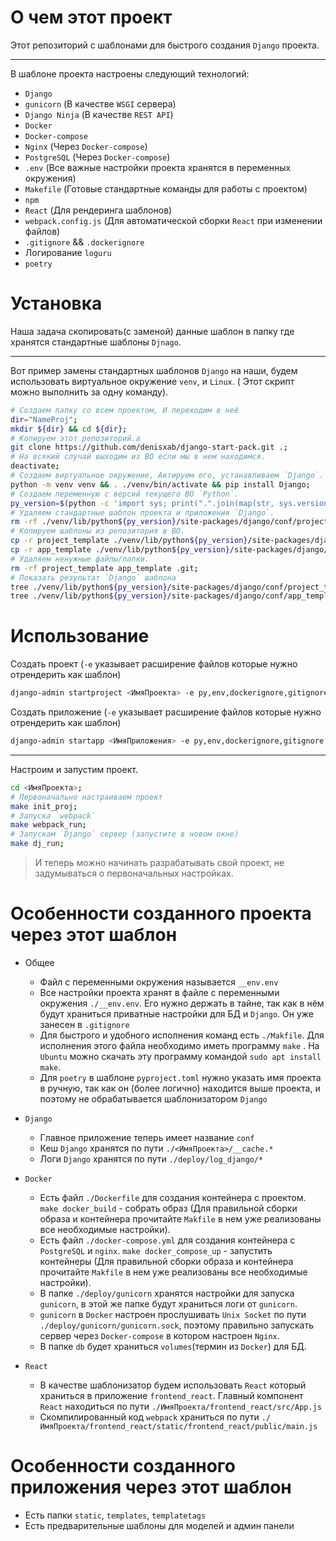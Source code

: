 # О чем этот проект

Этот репозиторий с шаблонами для быстрого создания `Django` проекта.

---

В шаблоне проекта настроены следующий технологий:

- `Django`
- `gunicorn` (В качестве `WSGI` сервера)
- `Django Ninja` (В качестве `REST API`)
- `Docker`
- `Docker-compose`
- `Nginx` (Через `Docker-compose`)
- `PostgreSQL` (Через `Docker-compose`)
- `.env` (Все важные настройки проекта хранятся в переменных окружения)
- `Makefile` (Готовые стандартные команды для работы с проектом)
- `npm`
- `React` (Для рендеринга шаблонов)
- `webpack.config.js` (Для автоматической сборки `React` при изменении файлов)
- `.gitignore` && `.dockerignore`
- Логирование `loguru`
- `poetry`

# Установка

Наша задача скопировать(с заменой) данные шаблон в папку где хранятся стандартные шаблоны `Djnago`.

---

Вот пример замены стандартных шаблонов `Django` на наши, будем использовать виртуальное окружение `venv`, и `Linux`. (
Этот скрипт можно выполнить за одну команду).

```bash
# Создаем папку со всем проектом, И переходим в неё
dir="NameProj";
mkdir ${dir} && cd ${dir};
# Копируем этот репозиторий.a
git clone https://github.com/denisxab/django-start-pack.git .;
# На всякий случай выходим из ВО если мы в нем находимся.
deactivate;
# Создаем виртуальное окружение, Актируем его, устанавливаем `Django`.
python -m venv venv && . ./venv/bin/activate && pip install Django;
# Создаем переменную с версий текущего ВО `Python`.
py_version=$(python -c 'import sys; print(".".join(map(str, sys.version_info[:2])))');
# Удаляем стандартные шаблон проекта и приложения `Django`.
rm -rf ./venv/lib/python${py_version}/site-packages/django/conf/project_template ./venv/lib/python${py_version}/site-packages/django/conf/app_template;
# Копируем шаблоны из репозитория в ВО.
cp -r project_template ./venv/lib/python${py_version}/site-packages/django/conf/ &&
cp -r app_template ./venv/lib/python${py_version}/site-packages/django/conf/ &&
# Удаляем ненужные файлы/папки.
rm -rf project_template app_template .git;
# Показать результат `Django` шаблона
tree ./venv/lib/python${py_version}/site-packages/django/conf/project_template &&
tree ./venv/lib/python${py_version}/site-packages/django/conf/app_template;
```

# Использование

Создать проект (`-e` указывает расширение файлов которые нужно отрендерить как шаблон)

```bash
django-admin startproject <ИмяПроекта> -e py,env,dockerignore,gitignore,json --template ./venv/lib/python${py_version}/site-packages/django/conf/project_template;
```

Создать приложение (`-e` указывает расширение файлов которые нужно отрендерить как шаблон)

```bash
django-admin startapp <ИмяПриложения> -e py,env,dockerignore,gitignore,json --template ./venv/lib/python${py_version}/site-packages/django/conf/app_template;
```

---

Настроим и запустим проект.

```bash
cd <ИмяПроекта>;
# Первоначально настраиваем проект
make init_proj;
# Запуска `webpack`
make webpack_run;
# Запускам `Django` сервер (запустите в новом окне)
make dj_run;
```

> И теперь можно начинать разрабатывать свой проект, не задумываться о первоначальных настройках.

# Особенности созданного проекта через этот шаблон

- Общее

    - Файл с переменными окружения называется `__env.env`
    - Все настройки проекта хранят в файле с переменными окружения `./__env.env`. Его нужно держать в тайне, так как в
      нём будут храниться приватные настройки для БД и `Django`. Он уже занесен в `.gitignore`
    - Для быстрого и удобного исполнения команд есть `./Makfile`. Для исполнения этого файла необходимо иметь
      программу `make`
      . На `Ubuntu` можно скачать эту программу командой `sudo apt install make`.
    - Для `poetry` в шаблоне `pyproject.toml` нужно указать имя проекта в ручную, так как он (более логично) находится
      выше проекта, и поэтому не обрабатывается шаблонизатором  `Django`

- `Django`

    - Главное приложение теперь имеет название `conf`
    - Кеш `Django` хранятся по пути `./<ИмяПроекта>/__cache.*`
    - Логи `Django` хранятся по пути `./deploy/log_django/*`

- `Docker`

    - Есть файл `./Dockerfile` для создания контейнера с проектом. `make docker_build` - собрать образ (Для правильной
      сборки образа и контейнера прочитайте `Makfile` в нем уже реализованы все необходимые настройки).
    - Есть файл `./docker-compose.yml` для создания контейнера с `PostgreSQL` и `nginx`. `make docker_compose_up` -
      запустить контейнеры (Для правильной сборки образа и контейнера прочитайте `Makfile` в нем уже реализованы все
      необходимые настройки).
    - В папке `./deploy/gunicorn` хранятся настройки для запуска `gunicorn`, в этой же папке будут храниться логи
      от `gunicorn`.
    - `gunicorn` в `Docker` настроен прослушивать `Unix Socket` по пути `./deploy/gunicorn/gunicorn.sock`, поэтому
      правильно запускать сервер через `Docker-compose` в котором настроен `Nginx`.
    - В папке `db` будет храниться `volumes`(термин из `Docker`) для БД.

- `React`

    - В качестве шаблонизатор будем использовать `React` который храниться в приложение `frontend_react`. Главный
      компонент
      `React` находиться по пути `./ИмяПроекта/frontend_react/src/App.js`
    - Скомпилированный код `webpack` храниться по
      пути `./ИмяПроекта/frontend_react/static/frontend_react/public/main.js`

# Особенности созданного приложения через этот шаблон

- Есть папки `static`, `templates`, `templatetags`
- Есть предварительные шаблоны для моделей и админ панели
